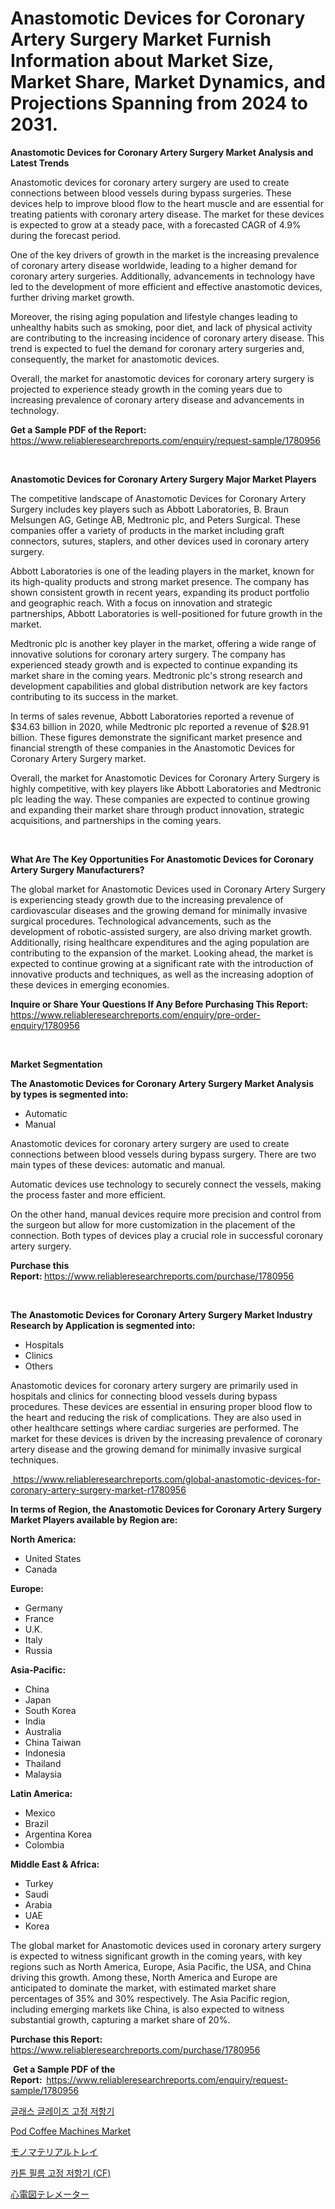 <p><h1>Anastomotic Devices for Coronary Artery Surgery Market Furnish Information about Market Size, Market Share, Market Dynamics, and Projections Spanning from 2024 to 2031.</h1></p><p><strong>Anastomotic Devices for Coronary Artery Surgery Market Analysis and Latest Trends</strong></p>
<p><p>Anastomotic devices for coronary artery surgery are used to create connections between blood vessels during bypass surgeries. These devices help to improve blood flow to the heart muscle and are essential for treating patients with coronary artery disease. The market for these devices is expected to grow at a steady pace, with a forecasted CAGR of 4.9% during the forecast period.</p><p>One of the key drivers of growth in the market is the increasing prevalence of coronary artery disease worldwide, leading to a higher demand for coronary artery surgeries. Additionally, advancements in technology have led to the development of more efficient and effective anastomotic devices, further driving market growth.</p><p>Moreover, the rising aging population and lifestyle changes leading to unhealthy habits such as smoking, poor diet, and lack of physical activity are contributing to the increasing incidence of coronary artery disease. This trend is expected to fuel the demand for coronary artery surgeries and, consequently, the market for anastomotic devices.</p><p>Overall, the market for anastomotic devices for coronary artery surgery is projected to experience steady growth in the coming years due to increasing prevalence of coronary artery disease and advancements in technology.</p></p>
<p><strong>Get a Sample PDF of the Report:&nbsp;</strong> <a href="https://www.reliableresearchreports.com/enquiry/request-sample/1780956">https://www.reliableresearchreports.com/enquiry/request-sample/1780956</a></p>
<p>&nbsp;</p>
<p><strong>Anastomotic Devices for Coronary Artery Surgery Major Market Players</strong></p>
<p><p>The competitive landscape of Anastomotic Devices for Coronary Artery Surgery includes key players such as Abbott Laboratories, B. Braun Melsungen AG, Getinge AB, Medtronic plc, and Peters Surgical. These companies offer a variety of products in the market including graft connectors, sutures, staplers, and other devices used in coronary artery surgery.</p><p>Abbott Laboratories is one of the leading players in the market, known for its high-quality products and strong market presence. The company has shown consistent growth in recent years, expanding its product portfolio and geographic reach. With a focus on innovation and strategic partnerships, Abbott Laboratories is well-positioned for future growth in the market.</p><p>Medtronic plc is another key player in the market, offering a wide range of innovative solutions for coronary artery surgery. The company has experienced steady growth and is expected to continue expanding its market share in the coming years. Medtronic plc's strong research and development capabilities and global distribution network are key factors contributing to its success in the market.</p><p>In terms of sales revenue, Abbott Laboratories reported a revenue of $34.63 billion in 2020, while Medtronic plc reported a revenue of $28.91 billion. These figures demonstrate the significant market presence and financial strength of these companies in the Anastomotic Devices for Coronary Artery Surgery market.</p><p>Overall, the market for Anastomotic Devices for Coronary Artery Surgery is highly competitive, with key players like Abbott Laboratories and Medtronic plc leading the way. These companies are expected to continue growing and expanding their market share through product innovation, strategic acquisitions, and partnerships in the coming years.</p></p>
<p>&nbsp;</p>
<p><strong>What Are The Key Opportunities For Anastomotic Devices for Coronary Artery Surgery Manufacturers?</strong></p>
<p><p>The global market for Anastomotic Devices used in Coronary Artery Surgery is experiencing steady growth due to the increasing prevalence of cardiovascular diseases and the growing demand for minimally invasive surgical procedures. Technological advancements, such as the development of robotic-assisted surgery, are also driving market growth. Additionally, rising healthcare expenditures and the aging population are contributing to the expansion of the market. Looking ahead, the market is expected to continue growing at a significant rate with the introduction of innovative products and techniques, as well as the increasing adoption of these devices in emerging economies.</p></p>
<p><strong>Inquire or Share Your Questions If Any Before Purchasing This Report:</strong> <a href="https://www.reliableresearchreports.com/enquiry/pre-order-enquiry/1780956">https://www.reliableresearchreports.com/enquiry/pre-order-enquiry/1780956</a></p>
<p>&nbsp;</p>
<p><strong>Market Segmentation</strong></p>
<p><strong>The Anastomotic Devices for Coronary Artery Surgery Market Analysis by types is segmented into:</strong></p>
<p><ul><li>Automatic</li><li>Manual</li></ul></p>
<p><p>Anastomotic devices for coronary artery surgery are used to create connections between blood vessels during bypass surgery. There are two main types of these devices: automatic and manual. </p><p>Automatic devices use technology to securely connect the vessels, making the process faster and more efficient. </p><p>On the other hand, manual devices require more precision and control from the surgeon but allow for more customization in the placement of the connection. Both types of devices play a crucial role in successful coronary artery surgery.</p></p>
<p><strong>Purchase this Report:&nbsp;</strong><a href="https://www.reliableresearchreports.com/purchase/1780956">https://www.reliableresearchreports.com/purchase/1780956</a></p>
<p>&nbsp;</p>
<p><strong>The Anastomotic Devices for Coronary Artery Surgery Market Industry Research by Application is segmented into:</strong></p>
<p><ul><li>Hospitals</li><li>Clinics</li><li>Others</li></ul></p>
<p><p>Anastomotic devices for coronary artery surgery are primarily used in hospitals and clinics for connecting blood vessels during bypass procedures. These devices are essential in ensuring proper blood flow to the heart and reducing the risk of complications. They are also used in other healthcare settings where cardiac surgeries are performed. The market for these devices is driven by the increasing prevalence of coronary artery disease and the growing demand for minimally invasive surgical techniques.</p></p>
<p><a href="https://www.reliableresearchreports.com/global-anastomotic-devices-for-coronary-artery-surgery-market-r1780956">&nbsp;https://www.reliableresearchreports.com/global-anastomotic-devices-for-coronary-artery-surgery-market-r1780956</a></p>
<p><strong>In terms of Region, the Anastomotic Devices for Coronary Artery Surgery Market Players available by Region are:</strong></p>
<p>
    <p> <strong> North America: </strong>
        <ul>
            <li>United States</li>
            <li>Canada</li>
        </ul>
        </p> 
    <p> <strong> Europe: </strong>
        <ul>
            <li>Germany</li>
            <li>France</li>
            <li>U.K.</li>
            <li>Italy</li>
            <li>Russia</li>
        </ul>
        </p> 
    <p> <strong> Asia-Pacific: </strong>
        <ul>
            <li>China</li>
            <li>Japan</li>
            <li>South Korea</li>
            <li>India</li>
            <li>Australia</li>
            <li>China Taiwan</li>
            <li>Indonesia</li>
            <li>Thailand</li>
            <li>Malaysia</li>
        </ul>
        </p> 
    <p> <strong> Latin America: </strong>
        <ul>
            <li>Mexico</li>
            <li>Brazil</li>
            <li>Argentina Korea</li>
            <li>Colombia</li>
        </ul>
        </p> 
    <p> <strong> Middle East & Africa: </strong>
        <ul>
            <li>Turkey</li>
            <li>Saudi</li>
            <li>Arabia</li>
            <li>UAE</li>
            <li>Korea</li>
        </ul>
    </p>
    </p>
<p><p>The global market for Anastomotic devices used in coronary artery surgery is expected to witness significant growth in the coming years, with key regions such as North America, Europe, Asia Pacific, the USA, and China driving this growth. Among these, North America and Europe are anticipated to dominate the market, with estimated market share percentages of 35% and 30% respectively. The Asia Pacific region, including emerging markets like China, is also expected to witness substantial growth, capturing a market share of 20%.</p></p>
<p><strong>Purchase this Report: </strong><a href="https://www.reliableresearchreports.com/purchase/1780956">https://www.reliableresearchreports.com/purchase/1780956</a></p>
<p>&nbsp;<strong>Get a Sample PDF of the Report:&nbsp;&nbsp;</strong><a href="https://www.reliableresearchreports.com/enquiry/request-sample/1780956">https://www.reliableresearchreports.com/enquiry/request-sample/1780956</a></p>
<p><strong></strong></p>
<p><p><a href="https://github.com/tukangkrupk/Market-Research-Report-List-1/blob/main/666183598228.md">글래스 글레이즈 고정 저항기</a></p><p><a href="https://github.com/prosalinda88/Market-Research-Report-List-4/blob/main/pod-coffee-machines-market.md">Pod Coffee Machines Market</a></p><p><a href="https://medium.com/@rodhoppe07/%E3%83%A2%E3%83%8E%E3%83%9E%E3%83%86%E3%83%AA%E3%82%A2%E3%83%AB%E3%83%88%E3%83%AC%E3%82%A4%E5%B8%82%E5%A0%B4%E8%A6%8F%E6%A8%A1%E3%81%AF-%E3%82%B0%E3%83%AD%E3%83%BC%E3%83%90%E3%83%AB%E7%94%A3%E6%A5%AD%E3%81%AB%E3%81%8A%E3%81%91%E3%82%8B%E6%9C%80%E9%81%A9%E3%81%AA%E3%83%9E%E3%83%BC%E3%82%B1%E3%83%86%E3%82%A3%E3%83%B3%E3%82%B0%E3%83%81%E3%83%A3%E3%83%8D%E3%83%AB%E3%82%92%E7%A4%BA%E3%81%97%E3%81%A6%E3%81%84%E3%81%BE%E3%81%99-de299d679884">モノマテリアルトレイ</a></p><p><a href="https://github.com/sarassiksa/Market-Research-Report-List-1/blob/main/262411598229.md">카톤 필름 고정 저항기 (CF)</a></p><p><a href="https://github.com/oqxogxyvqe90775/Market-Research-Report-List-2/blob/main/3533682104725.md">心電図テレメーター</a></p></p>